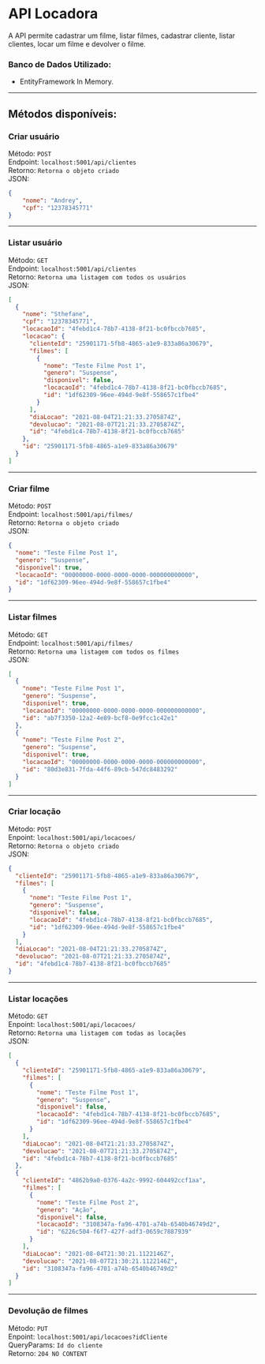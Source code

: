 # API Locadora

A API permite cadastrar um filme, listar filmes, cadastrar cliente, listar clientes, locar um filme e devolver o filme.


### Banco de Dados Utilizado:
 - EntityFramework In Memory.

---

## Métodos disponíveis:

### Criar usuário
Método: `POST` <br>
Endpoint: `localhost:5001/api/clientes` <br>
Retorno: `Retorna o objeto criado` <br>
JSON:
```json
{
	"nome": "Andrey",
	"cpf": "12378345771"
}
```
---

### Listar usuário
Método: `GET` <br>
Endpoint: `localhost:5001/api/clientes` <br>
Retorno: `Retorna uma listagem com todos os usuários` <br>
JSON:
```json
[
  {
    "nome": "Sthefane",
    "cpf": "12378345771",
    "locacaoId": "4febd1c4-78b7-4138-8f21-bc0fbccb7685",
    "locacao": {
      "clienteId": "25901171-5fb8-4865-a1e9-833a86a30679",
      "filmes": [
        {
          "nome": "Teste Filme Post 1",
          "genero": "Suspense",
          "disponivel": false,
          "locacaoId": "4febd1c4-78b7-4138-8f21-bc0fbccb7685",
          "id": "1df62309-96ee-494d-9e8f-558657c1fbe4"
        }
      ],
      "diaLocao": "2021-08-04T21:21:33.2705874Z",
      "devolucao": "2021-08-07T21:21:33.2705874Z",
      "id": "4febd1c4-78b7-4138-8f21-bc0fbccb7685"
    },
    "id": "25901171-5fb8-4865-a1e9-833a86a30679"
  }
]
```
---

### Criar filme
Método: `POST` <br>
Endpoint: `localhost:5001/api/filmes/` <br>
Retorno: `Retorna o objeto criado` <br>
JSON:
```json
{
  "nome": "Teste Filme Post 1",
  "genero": "Suspense",
  "disponivel": true,
  "locacaoId": "00000000-0000-0000-0000-000000000000",
  "id": "1df62309-96ee-494d-9e8f-558657c1fbe4"
}
```

---

### Listar filmes
Método: `GET` <br>
Endpoint: `localhost:5001/api/filmes/` <br>
Retorno: `Retorna uma listagem com todos os filmes` <br>
JSON:
```json
[
  {
    "nome": "Teste Filme Post 1",
    "genero": "Suspense",
    "disponivel": true,
    "locacaoId": "00000000-0000-0000-0000-000000000000",
    "id": "ab7f3350-12a2-4e89-bcf8-0e9fcc1c42e1"
  },
  {
    "nome": "Teste Filme Post 2",
    "genero": "Suspense",
    "disponivel": true,
    "locacaoId": "00000000-0000-0000-0000-000000000000",
    "id": "80d3e831-7fda-44f6-89cb-547dc8483292"
  }
]
```

---

### Criar locação
Método: `POST` <br>
Enpoint: `localhost:5001/api/locacoes/` <br>
Retorno: `Retorna o objeto criado` <br>
JSON:
```json
{
  "clienteId": "25901171-5fb8-4865-a1e9-833a86a30679",
  "filmes": [
    {
      "nome": "Teste Filme Post 1",
      "genero": "Suspense",
      "disponivel": false,
      "locacaoId": "4febd1c4-78b7-4138-8f21-bc0fbccb7685",
      "id": "1df62309-96ee-494d-9e8f-558657c1fbe4"
    }
  ],
  "diaLocao": "2021-08-04T21:21:33.2705874Z",
  "devolucao": "2021-08-07T21:21:33.2705874Z",
  "id": "4febd1c4-78b7-4138-8f21-bc0fbccb7685"
}
```
---

### Listar locações
Método: `GET` <br>
Enpoint: `localhost:5001/api/locacoes/` <br>
Retorno: `Retorna uma listagem com todas as locações` <br>
JSON:
```json
[
  {
    "clienteId": "25901171-5fb8-4865-a1e9-833a86a30679",
    "filmes": [
      {
        "nome": "Teste Filme Post 1",
        "genero": "Suspense",
        "disponivel": false,
        "locacaoId": "4febd1c4-78b7-4138-8f21-bc0fbccb7685",
        "id": "1df62309-96ee-494d-9e8f-558657c1fbe4"
      }
    ],
    "diaLocao": "2021-08-04T21:21:33.2705874Z",
    "devolucao": "2021-08-07T21:21:33.2705874Z",
    "id": "4febd1c4-78b7-4138-8f21-bc0fbccb7685"
  },
  {
    "clienteId": "4862b9a0-0376-4a2c-9992-604492ccf1aa",
    "filmes": [
      {
        "nome": "Teste Filme Post 2",
        "genero": "Ação",
        "disponivel": false,
        "locacaoId": "3108347a-fa96-4701-a74b-6540b46749d2",
        "id": "6226c504-f6f7-427f-adf3-0659c7887939"
      }
    ],
    "diaLocao": "2021-08-04T21:30:21.1122146Z",
    "devolucao": "2021-08-07T21:30:21.1122146Z",
    "id": "3108347a-fa96-4701-a74b-6540b46749d2"
  }
]
```
---

### Devolução de filmes
Método: `PUT` <br>
Enpoint: `localhost:5001/api/locacoes?idCliente` <br>
QueryParams: `Id do cliente` <br>
Retorno: `204 NO CONTENT`